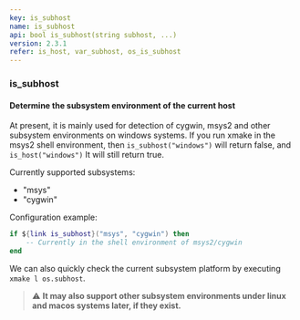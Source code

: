 ```yaml
---
key: is_subhost
name: is_subhost
api: bool is_subhost(string subhost, ...)
version: 2.3.1
refer: is_host, var_subhost, os_is_subhost
---
```


### is_subhost

#### Determine the subsystem environment of the current host

At present, it is mainly used for detection of cygwin, msys2 and other subsystem environments on windows systems. If you run xmake in the msys2 shell environment, then `is_subhost("windows")` will return false, and `is_host("windows")` It will still return true.

Currently supported subsystems:

* "msys"
* "cygwin"

Configuration example:

```lua
if ${link is_subhost}("msys", "cygwin") then
    -- Currently in the shell environment of msys2/cygwin
end
```

We can also quickly check the current subsystem platform by executing `xmake l os.subhost`.

> ⚠ **It may also support other subsystem environments under linux and macos systems later, if they exist.**

